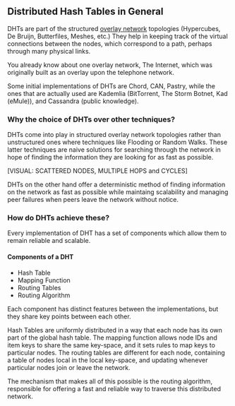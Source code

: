 ## Distributed Hash Tables in General

DHTs are part of the structured [overlay network](https://en.wikipedia.org/wiki/Overlay_network "Overlay Network on Wikipedia") topologies (Hypercubes, De Bruijn, Butterfiles, Meshes, etc.) They help in keeping track of the virtual connections between the nodes, which correspond to a path, perhaps through many physical links.

You already know about one overlay network, The Internet, which was originally built as an overlay upon the telephone network.

Some initial implementations of DHTs are Chord, CAN, Pastry, while the ones that are actually used are Kademlia (BitTorrent, The Storm Botnet, Kad (eMule)), and Cassandra (public knowledge).

### Why the choice of DHTs over other techniques?

DHTs come into play in structured overlay network topologies rather than unstructured ones where techniques like Flooding or Random Walks. These latter techniques are naive solutions for searching through the network in hope of finding the information they are looking for as fast as possible.

[VISUAL: SCATTERED NODES, MULTIPLE HOPS and CYCLES]

DHTs on the other hand offer a deterministic method of finding information on the network as fast as possible while maintaing scalability and managing peer failures when peers leave the network without notice.

### How do DHTs achieve these?
Every implementation of DHT has a set of components which allow them to remain reliable and scalable.  

#### Components of a DHT
* Hash Table
* Mapping Function
* Routing Tables
* Routing Algorithm

Each component has distinct features between the implementations, but they share key points between each other. 

Hash Tables are uniformly distributed in a way that each node has its own part of the global hash table. The mapping function allows node IDs and item keys to share the same key-space, and it sets rules to map keys to particular nodes. The routing tables are different for each node, containing a table of nodes local in the local key-space, and updating whenever particular nodes join or leave the network.

The mechanism that makes all of this possible is the routing algorithm, responsible for offering a fast and reliable way to traverse this distributed network.